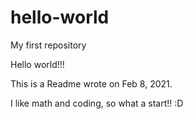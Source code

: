 # hello-world
My first repository

Hello world!!!

This is a Readme wrote on Feb 8, 2021.

I like math and coding, so what a start!! :D
